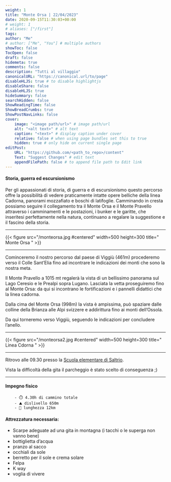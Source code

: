```yaml
---
weight: 1
title: "Monte Orsa | 22/04/2023"
date: 2020-09-15T11:30:03+00:00
# weight: 1
# aliases: ["/first"]
tags: 
author: "Me"
# author: ["Me", "You"] # multiple authors
showToc: false
TocOpen: false
draft: false
hidemeta: true
comments: false
description: "Tutti al villaggio"
canonicalURL: "https://canonical.url/to/page"
disableHLJS: true # to disable highlightjs
disableShare: false
disableHLJS: true
hideSummary: false
searchHidden: false
ShowReadingTime: false
ShowBreadCrumbs: true
ShowPostNavLinks: false 
cover:
    image: "<image path/url>" # image path/url
    alt: "<alt text>" # alt text
    caption: "<text>" # display caption under cover
    relative: false # when using page bundles set this to true
    hidden: true # only hide on current single page
editPost:
    URL: "https://github.com/<path_to_repo>/content"
    Text: "Suggest Changes" # edit text
    appendFilePath: false # to append file path to Edit link
---
```




#### Storia, guerra ed escursionismo 

<!--more--> 

Per gli appassionati di storia, di guerra e di escursionismo questo percorso offre la possibilità di vedere praticamente intatte opere belliche della linea Cadorna, panorami mozzafiato e boschi di latifoglie. Camminando in cresta possiamo seguire il collegamento tra il Monte Orsa e il Monte Pravello attraverso i camminamenti e le postazioni, i bunker e le garitte, che inseritesi perfettamente nella natura, continuano a regalare la suggestione e il fascino della storia.

---

{{< figure src="/monteorsa.jpg #centered" width=500 height=300 title=" Monte Orsa " >}}

---
Cominceremo il nostro percorso dal paese di Viggiù (461m) procederemo verso il Colle Sant’Elia fino ad incontrare le indicazioni dei monti che sono la nostra meta.

Il Monte Pravello a 1015 mt regalerà la vista di un bellissimo panorama sul Lago Ceresio e le Prealpi sopra Lugano. Lasciata la vetta proseguiremo fino al Monte Orsa: da qui si incontrano le fortificazioni e i pannelli didattici che la linea cadorna.

Dalla cima del Monte Orsa (998m) la vista è ampissima, può spaziare dalle colline della Brianza alle Alpi svizzere e addirittura fino ai monti dell’Ossola. 

Da qui torneremo verso Viggiù, seguendo le indicazioni per concludere l’anello.

---

{{< figure src="/monteorsa2.jpg #centered" width=500 height=300 title=" Linea Cdorna " >}}

---

Ritrovo alle 09.30 presso la [Scuola elementare di Saltrio](https://goo.gl/maps/H7eFErE1bbNWgvK96). 

Vista la difficoltà della gita il parcheggio è stato scelto di conseguenza ;)

--- 
#### Impegno fisico

        - ⏱️ 4.30h di cammino totale
        - ⛰️ dislivello 650m
        - 📏 lunghezza 12km


#### Attrezzatura necessaria:  
- Scarpe adeguate ad una gita in montagna (i tacchi o le superga non vanno bene)
- bottiglietta d’acqua 
- pranzo al sacco 
- occhiali da sole
- berretto per il sole e crema solare
- Felpa 
- K way
- voglia di vivere 